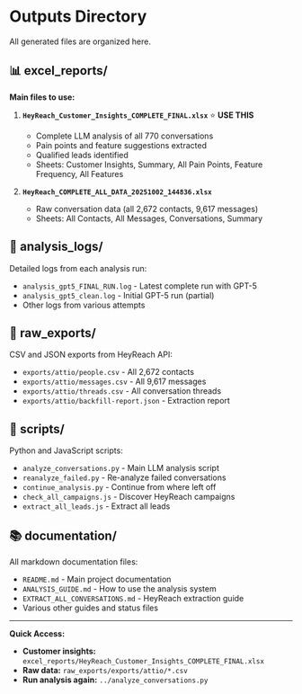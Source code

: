 # Outputs Directory

All generated files are organized here.

## 📊 excel_reports/

**Main files to use:**

1. **`HeyReach_Customer_Insights_COMPLETE_FINAL.xlsx`** ⭐ **USE THIS**
   - Complete LLM analysis of all 770 conversations
   - Pain points and feature suggestions extracted
   - Qualified leads identified
   - Sheets: Customer Insights, Summary, All Pain Points, Feature Frequency, All Features

2. **`HeyReach_COMPLETE_ALL_DATA_20251002_144836.xlsx`**
   - Raw conversation data (all 2,672 contacts, 9,617 messages)
   - Sheets: All Contacts, All Messages, Conversations, Summary

## 📝 analysis_logs/

Detailed logs from each analysis run:
- `analysis_gpt5_FINAL_RUN.log` - Latest complete run with GPT-5
- `analysis_gpt5_clean.log` - Initial GPT-5 run (partial)
- Other logs from various attempts

## 📁 raw_exports/

CSV and JSON exports from HeyReach API:
- `exports/attio/people.csv` - All 2,672 contacts
- `exports/attio/messages.csv` - All 9,617 messages
- `exports/attio/threads.csv` - All conversation threads
- `exports/attio/backfill-report.json` - Extraction report

## 📜 scripts/

Python and JavaScript scripts:
- `analyze_conversations.py` - Main LLM analysis script
- `reanalyze_failed.py` - Re-analyze failed conversations
- `continue_analysis.py` - Continue from where left off
- `check_all_campaigns.js` - Discover HeyReach campaigns
- `extract_all_leads.js` - Extract all leads

## 📚 documentation/

All markdown documentation files:
- `README.md` - Main project documentation
- `ANALYSIS_GUIDE.md` - How to use the analysis system
- `EXTRACT_ALL_CONVERSATIONS.md` - HeyReach extraction guide
- Various other guides and status files

---

**Quick Access:**
- **Customer insights:** `excel_reports/HeyReach_Customer_Insights_COMPLETE_FINAL.xlsx`
- **Raw data:** `raw_exports/exports/attio/*.csv`
- **Run analysis again:** `../analyze_conversations.py`




